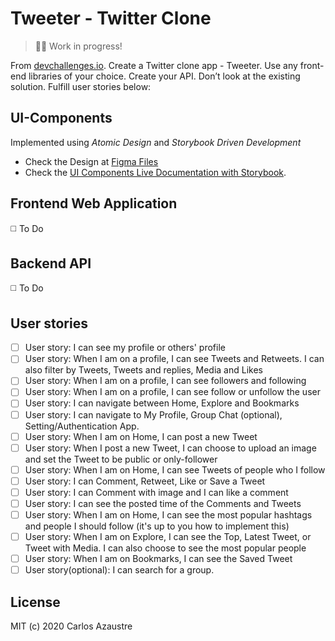 # Tweeter - Twitter Clone

> 👷‍♂️ Work in progress!

From [devchallenges.io](https://devchallenges.io/challenges/rleoQc34THclWx1cFFKH). Create a Twitter clone app - Tweeter. Use any front-end libraries of your choice. Create your API. Don’t look at the existing solution. Fulfill user stories below:

## UI-Components
Implemented using *Atomic Design* and *Storybook Driven Development*
* Check the Design at [Figma Files](https://www.figma.com/file/xxf4TG14lpF3vFUbBtEZUR/Tweeter?node-id=0%3A1)
* Check the [UI Components Live Documentation with Storybook](https://tweeter-components.web.app/).

## Frontend Web Application
◻️  To Do

## Backend API
◻️  To Do

## User stories
- [ ] User story: I can see my profile or others' profile
- [ ] User story: When I am on a profile, I can see Tweets and Retweets. I can also filter by Tweets, Tweets and replies, Media and Likes
- [ ] User story: When I am on a profile, I can see followers and following
- [ ] User story: When I am on a profile, I can see follow or unfollow the user
- [ ] User story: I can navigate between Home, Explore and Bookmarks
- [ ] User story: I can navigate to My Profile, Group Chat (optional), Setting/Authentication App.
- [ ] User story: When I am on Home, I can post a new Tweet
- [ ] User story: When I post a new Tweet, I can choose to upload an image and set the Tweet to be public or only-follower
- [ ] User story: When I am on Home, I can see Tweets of people who I follow
- [ ] User story: I can Comment, Retweet, Like or Save a Tweet
- [ ] User story: I can Comment with image and I can like a comment
- [ ] User story: I can see the posted time of the Comments and Tweets
- [ ] User story: When I am on Home, I can see the most popular hashtags and people I should follow (it's up to you how to implement this)
- [ ] User story: When I am on Explore, I can see the Top, Latest Tweet, or Tweet with Media. I can also choose to see the most popular people
- [ ] User story: When I am on Bookmarks, I can see the Saved Tweet
- [ ] User story(optional): I can search for a group.

## License
MIT (c) 2020 Carlos Azaustre
